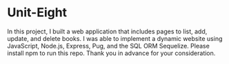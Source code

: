 # Unit-Eight
 In this project, I built a web application that includes pages to list, add, update, and delete books. I was able to implement a dynamic website using JavaScript, Node.js, Express, Pug, and the SQL ORM Sequelize.
Please install npm to run this repo. Thank you in advance for your consideration.
